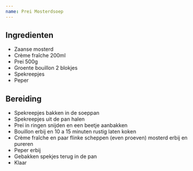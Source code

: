 ```yaml
---
name: Prei Mosterdsoep
---
```


## Ingredienten

- Zaanse mosterd
- Crème fraîche 200ml
- Prei 500g
- Groente bouillon 2 blokjes
- Spekreepjes
- Peper

## Bereiding

- Spekreepjes bakken in de soeppan
- Spekreepjes uit de pan halen
- Prei in ringen snijden en een beetje aanbakken
- Bouillon erbij en 10 a 15 minuten rustig laten koken
- Crème fraîche en paar flinke scheppen (even proeven) mosterd erbij en pureren
- Peper erbij
- Gebakken spekjes terug in de pan
- Klaar
